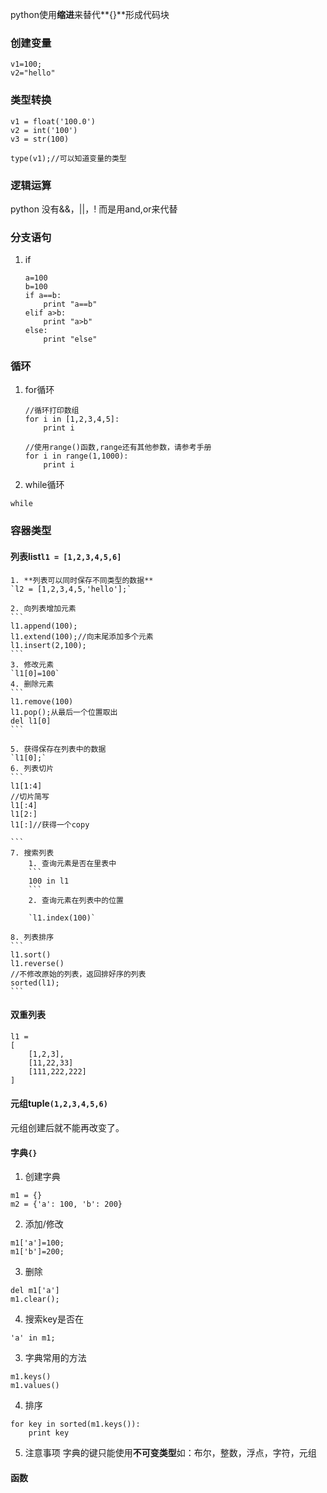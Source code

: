 python使用**缩进**来替代**{}**形成代码块


### 创建变量

```
v1=100;
v2="hello"
```

### 类型转换

```
v1 = float('100.0')
v2 = int('100')
v3 = str(100)

type(v1);//可以知道变量的类型
```

### 逻辑运算

python 没有&&，||，!
而是用and,or来代替

### 分支语句

1. if
    ```
    a=100
    b=100
    if a==b:
        print "a==b"
    elif a>b:
        print "a>b"
    else:
        print "else"
    
    ```

### 循环

1. for循环
    ```
    //循环打印数组
    for i in [1,2,3,4,5]:
        print i
        
    //使用range()函数,range还有其他参数，请参考手册
    for i in range(1,1000):
        print i
    ```

2. while循环

`while`

### 容器类型

#### 列表list`l1 = [1,2,3,4,5,6]`

    1. **列表可以同时保存不同类型的数据**
    `l2 = [1,2,3,4,5,'hello'];`
    
    2. 向列表增加元素
    ```
    l1.append(100);
    l1.extend(100);//向末尾添加多个元素
    l1.insert(2,100);
    ```
    3. 修改元素
    `l1[0]=100`
    4. 删除元素
    ```
    l1.remove(100)
    l1.pop();从最后一个位置取出
    del l1[0]
    ```
    
    5. 获得保存在列表中的数据
    `l1[0];`
    6. 列表切片
    ```
    l1[1:4]
    //切片简写
    l1[:4]
    l1[2:]
    l1[:]//获得一个copy
    
    ```
    7. 搜索列表
        1. 查询元素是否在里表中
        ```
        100 in l1
        ```
        2. 查询元素在列表中的位置
        
        `l1.index(100)`
        
    8. 列表排序
    ```
    l1.sort()
    l1.reverse()
    //不修改原始的列表，返回排好序的列表
    sorted(l1);
    ```
    
#### 双重列表
```
l1 = 
[
    [1,2,3],
    [11,22,33]
    [111,222,222]
]
```
    
#### 元组tuple`(1,2,3,4,5,6)`

元组创建后就不能再改变了。

#### 字典`{}`

1. 创建字典
```
m1 = {}
m2 = {'a': 100, 'b': 200}
```

2. 添加/修改
```
m1['a']=100;
m1['b']=200;
```
3. 删除
```
del m1['a']
m1.clear();
```
4. 搜索key是否在
```
'a' in m1;
```
3. 字典常用的方法
```
m1.keys()
m1.values()
```
4. 排序
```
for key in sorted(m1.keys()):
    print key
```
5. 注意事项
字典的键只能使用**不可变类型**如：布尔，整数，浮点，字符，元组



#### 函数









































































